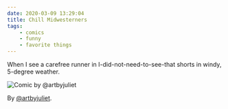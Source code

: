 ```yaml
---
date: 2020-03-09 13:29:04
title: Chill Midwesterners
tags:
    - comics
    - funny
    - favorite things
---
```


When I see a carefree runner in I-did-not-need-to-see-that shorts in windy, 5-degree weather.

![Comic by @artbyjuliet](/misc/m/midwest_cold.png)

By [@artbyjuliet](https://www.instagram.com/artbyjuliet/).
